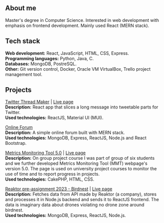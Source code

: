## About me

Master's degree in Computer Science. Interested in web development with emphasis on frontend development. Mainly used React (MERN stack).  

## Tech stack

**Web development:** React, JavaScript, HTML, CSS, Express.  
**Programming languages:** Python, Java, C.  
**Databases:** MongoDB, PostreSQL.  
**Other:** Git version control, Docker, Oracle VM VirtualBox, Trello project management tool.  

## Projects

[Twitter Thread Maker](https://github.com/niemiville/twitter-thread-maker) | [Live page](https://niemiville.github.io/twitter-thread-maker/)  
**Description:** React app that slices a long message into tweetable parts for Twitter.  
**Used technologies:** ReactJS, Material UI (MUI).  

[Online Forum](https://github.com/niemiville/online-forum)  
**Description:** A simple online forum built with MERN stack.  
**Used technologies:** MongoDB, Express, ReactJS, Node.js and React Bootstrap.  

[Metrics Monitoring Tool 5.0](https://github.com/niemiville/mmt-5) | [Live page](https://metricsmonitoring.rd.tuni.fi/projects/about)  
**Description:** On group project course I was part of group of six students and we further developed Metrics Monitoring Tool (MMT) webpage's version 5.0. The page is used on university project courses to monitor the use of time and to report progress in projects.  
**Used technologies:** CakePHP, HTML, CSS.  

[Reaktor pre-assignment 2023 - Birdnest](https://github.com/niemiville/reaktor-birdnest) | [Live page](https://niemiville.github.io/reaktor-birdnest/)  
**Description:** Fetches data from API made by Reaktor (a company), stores and processes it in Node.js backend and sends it to ReactJS frontend. The data is imaginary data about drones violating no drone zone around birdnest.  
**Used technologies:** MongoDB, Express, ReactJS, Node.js.  
